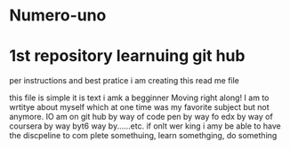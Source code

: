 # Numero-uno
<h1> 1st repository learnuing git hub </h1>
<p> per instructions and best pratice i am creating this read me file </p>
this file is simple
it is text
i amk a begginner
Moving right along! I am to wrtitye about myself which at one time was my favorite subject but not anymore. IO am on git hub by way of code pen by way fo edx by way of coursera by way byt6 way by......etc.
if onlt  wer king i amy be able to have the discpeline to  com plete somethuing, learn somethging, do something
